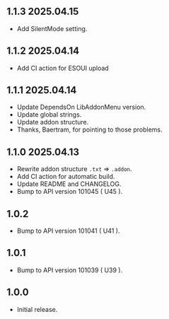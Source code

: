 ## 1.1.3 2025.04.15
- Add SilentMode setting.

## 1.1.2 2025.04.14
- Add CI action for ESOUI upload

## 1.1.1 2025.04.14
- Update DependsOn LibAddonMenu version.
- Update global strings.
- Update addon structure.
- Thanks, Baertram, for pointing to those problems.

## 1.1.0 2025.04.13
- Rewrite addon structure `.txt` => `.addon`.
- Add CI action for automatic build.
- Update README and CHANGELOG.
- Bump to API version 101045 ( U45 ).

## 1.0.2
- Bump to API version 101041 ( U41 ).

## 1.0.1
- Bump to API version 101039 ( U39 ).

## 1.0.0 
- Initial release.
